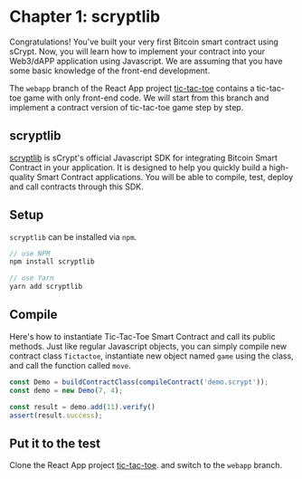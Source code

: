 # Chapter 1: scryptlib

Congratulations! You've built your very first Bitcoin  smart contract using sCrypt. Now, you will learn how to implement your contract into your Web3/dAPP application using Javascript. We are assuming that you have some basic knowledge of the front-end development.

The `webapp` branch of the React App project [tic-tac-toe](https://github.com/sCrypt-Inc/tic-tac-toe) contains a tic-tac-toe game with only front-end code. We will start from this branch and implement a contract version of tic-tac-toe game step by step.

## scryptlib

[scryptlib](https://github.com/sCrypt-Inc/scryptlib) is sCrypt's official Javascript SDK for integrating Bitcoin Smart Contract in your application. It is designed to help you quickly build a high-quality Smart Contract applications. You will be able to compile, test, deploy and call contracts through this SDK.

## Setup

`scryptlib` can be installed via `npm`.

```javascript
// use NPM
npm install scryptlib

// use Yarn
yarn add scryptlib
```

## Compile

Here's how to instantiate Tic-Tac-Toe Smart Contract and call its public methods. Just like regular Javascript objects, you can simply compile new contract class `Tictactoe`, instantiate new object named `game` using the class, and call the function called `move`.

```javascript
const Demo = buildContractClass(compileContract('demo.scrypt'));
const demo = new Demo(7, 4);

const result = demo.add(11).verify()
assert(result.success);
```

## Put it to the test

Clone the React App project [tic-tac-toe](https://github.com/sCrypt-Inc/tic-tac-toe). and switch to the `webapp` branch.

